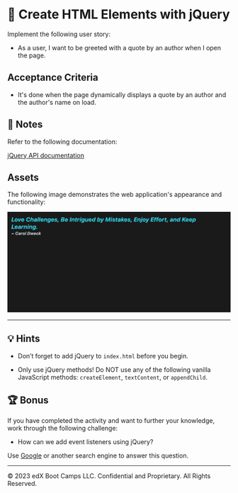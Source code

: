 # 📖 Create HTML Elements with jQuery

Implement the following user story:

* As a user, I want to be greeted with a quote by an author when I open the page.

## Acceptance Criteria

* It's done when the page dynamically displays a quote by an author and the author's name on load.

## 📝 Notes

Refer to the following documentation:

[jQuery API documentation](https://api.jquery.com/)

## Assets

The following image demonstrates the web application's appearance and functionality:

![A quote appears in blue text on a black background, with the author's name in white text on the next line.](./images/01-quote.png)

---

## 💡 Hints

* Don’t forget to add jQuery to `index.html` before you begin.

* Only use jQuery methods! Do NOT use any of the following vanilla JavaScript methods: `createElement`, `textContent`, or `appendChild`.

## 🏆 Bonus

If you have completed the activity and want to further your knowledge, work through the following challenge:

* How can we add event listeners using jQuery?

Use [Google](https://www.google.com) or another search engine to answer this question.

---

© 2023 edX Boot Camps LLC. Confidential and Proprietary. All Rights Reserved.